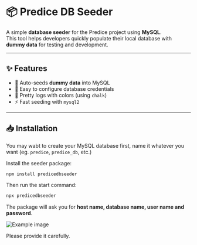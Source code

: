 # 📦 Predice DB Seeder

A simple **database seeder** for the Predice project using **MySQL**.  
This tool helps developers quickly populate their local database with **dummy data** for testing and development.

---

## ✨ Features

- 🌱 Auto-seeds **dummy data** into MySQL
- 🔧 Easy to configure database credentials
- 🎨 Pretty logs with colors (using `chalk`)
- ⚡ Fast seeding with `mysql2`

---

## 📥 Installation

You may wabt to create your MySQL database first, name it whatever you want (eg. `predice`, `predice_db`, etc.)

Install the seeder package:

```bash
npm install predicedbseeder
```

Then run the start command:

```bash
npx predicedbseeder
```

The package will ask you for **host name, database name, user name and password**.

![Example image](https://res.cloudinary.com/dndkucyhf/image/upload/v1758597848/image_sodnr4.png)

Please provide it carefully.
